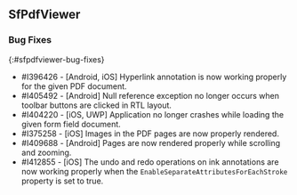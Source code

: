 ## SfPdfViewer

### Bug Fixes
{:#sfpdfviewer-bug-fixes}

* \#I396426 - [Android, iOS] Hyperlink annotation is now working properly for the given PDF document.
* \#I405492 - [Android] Null reference exception no longer occurs when toolbar buttons are clicked in RTL layout.
* \#I404220 - [iOS, UWP] Application no longer crashes while loading the given form field document.
* \#I375258 - [iOS] Images in the PDF pages are now properly rendered. 
* \#I409688 - [Android] Pages are now rendered properly while scrolling and zooming.
* \#I412855 - [iOS] The undo and redo operations on ink annotations are now working properly when the `EnableSeparateAttributesForEachStroke` property is set to true.    